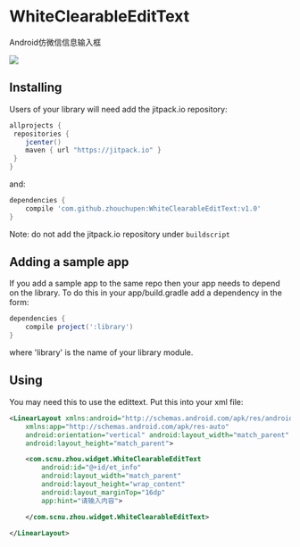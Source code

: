 # WhiteClearableEditText

Android仿微信信息输入框

![](http://upload-images.jianshu.io/upload_images/2746415-03ea37dbc7cffbd4.png?imageMogr2/auto-orient/strip%7CimageView2/2/w/1240)



## Installing

Users of your library will need add the jitpack.io repository:

```gradle
allprojects {
 repositories {
    jcenter()
    maven { url "https://jitpack.io" }
 }
}
```

and:

```gradle
dependencies {
    compile 'com.github.zhouchupen:WhiteClearableEditText:v1.0'
}
```

Note: do not add the jitpack.io repository under `buildscript` 

## Adding a sample app 

If you add a sample app to the same repo then your app needs to depend on the library. To do this in your app/build.gradle add a dependency in the form:

```gradle
dependencies {
    compile project(':library')
}
```

where 'library' is the name of your library module.

## Using

You may need this to use the edittext.  Put this into your xml file:
```xml
<LinearLayout xmlns:android="http://schemas.android.com/apk/res/android"
    xmlns:app="http://schemas.android.com/apk/res-auto"
    android:orientation="vertical" android:layout_width="match_parent"
    android:layout_height="match_parent">

    <com.scnu.zhou.widget.WhiteClearableEditText
        android:id="@+id/et_info"
        android:layout_width="match_parent"
        android:layout_height="wrap_content"
        android:layout_marginTop="16dp"
        app:hint="请输入内容">

    </com.scnu.zhou.widget.WhiteClearableEditText>

</LinearLayout>
```
